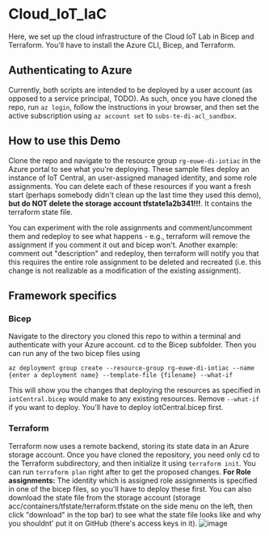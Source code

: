 # Cloud_IoT_IaC
Here, we set up the cloud infrastructure of the Cloud IoT Lab in Bicep and Terraform. You'll have to install the Azure CLI, Bicep, and Terraform.

## Authenticating to Azure
Currently, both scripts are intended to be deployed by a user account (as opposed to a service principal, TODO). As such, once you have cloned the repo, run `az login`, follow the instructions in your browser, and then set the active subscription using `az account set` to `subs-te-di-acl_sandbox`.

## How to use this Demo
Clone the repo and navigate to the resource group `rg-euwe-di-iotiac` in the Azure portal to see what you're deploying. These sample files deploy an instance of IoT Central, an user-assigned managed identity, and some role assignments. You can delete each of these resources if you want a fresh start (perhaps somebody didn't clean up 
the last time they used this demo), **but do NOT delete the storage account tfstate1a2b341!!!**. It contains the terraform state file.

You can experiment with the role assignments and comment/uncomment them and redeploy to see what happens - e.g., terraform will remove the assignment if you comment it out and bicep won't. Another example: comment out "description" and redeploy, then terraform will notify you that this requires the entire role assignment to be deleted and recreated (i.e. this change is not realizable as a modification of the existing assignment).

## Framework specifics
### Bicep
Navigate to the directory you cloned this repo to within a terminal and authenticate with your Azure account. cd to the Bicep subfolder. Then you can run any of the two bicep files using
```
az deployment group create --resource-group rg-euwe-di-iotiac --name {enter a deployment name} --template-file {filename} --what-if
```
This will show you the changes that deploying the resources as specified in `iotCentral.bicep` would make to any existing resources. Remove `--what-if` if you want to deploy. You'll have to deploy iotCentral.bicep first.

### Terraform
Terraform now uses a remote backend, storing its state data in an Azure storage account. Once you have cloned the repository, you need only cd to the Terraform subdirectory, and then initialize it using `terraform init`. You can run `terraform plan` right after to get the proposed changes. **For Role assignments:** The identity which is assigned role assignments is specified in one of the bicep files, so you'll have to deploy these first. You can also download the state file from the storage account (storage acc/containers/tfstate/terraform.tfstate on the side menu on the left, then click "download" in the top bar) to see what the state file looks like and why you shouldnt' put it on GitHub (there's access keys in it).
![image](https://user-images.githubusercontent.com/70448074/168275387-7351742d-af8e-4615-a0db-a1730a3a8901.png)

